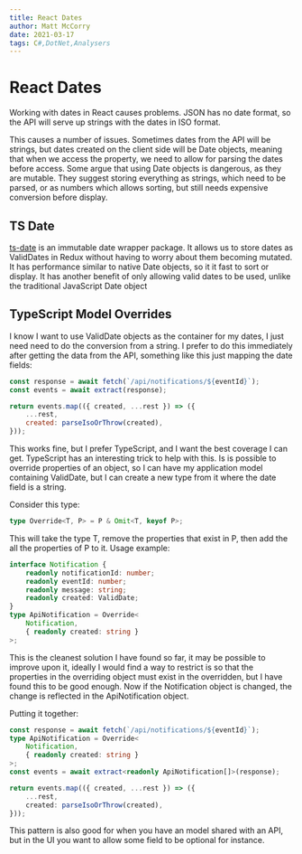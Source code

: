 ```yaml
---
title: React Dates
author: Matt McCorry
date: 2021-03-17
tags: C#,DotNet,Analysers
---
```


# React Dates

Working with dates in React causes problems.  JSON has no date format, so the API will serve up strings with the dates in ISO format.

This causes a number of issues.  Sometimes dates from the API will be strings, but dates created on the client side will be Date objects, meaning that when we access the property, we need to allow for parsing the dates before access.  Some argue that using Date objects is dangerous, as they are mutable.  They suggest storing everything as strings, which need to be parsed, or as numbers which allows sorting, but still needs expensive conversion before display.

## TS Date

[ts-date](https://www.npmjs.com/package/ts-date) is an immutable date wrapper package.  It allows us to store dates as ValidDates in Redux without having to worry about them becoming mutated.  It has performance similar to native Date objects, so it it fast to sort or display. It has another benefit of only allowing valid dates to be used, unlike the traditional JavaScript Date object

## TypeScript Model Overrides

I know I want to use ValidDate objects as the container for my dates, I just need need to do the conversion from a string.  I prefer to do this immediately after getting the data from the API, something like this just mapping the date fields:

```JavaScript
const response = await fetch(`/api/notifications/${eventId}`);
const events = await extract(response);

return events.map(({ created, ...rest }) => ({
    ...rest,
    created: parseIsoOrThrow(created),
}));
```

This works fine, but I prefer TypeScript, and I want the best coverage I can get.  TypeScript has an interesting trick to help with this.  Is is possible to override properties of an object, so I can have my application model containing ValidDate, but I can create a new type from it where the date field is a string.

Consider this type:
```TypeScript
type Override<T, P> = P & Omit<T, keyof P>;
```

This will take the type T, remove the properties that exist in P, then add the all the properties of P to it.  Usage example:
```TypeScript
interface Notification {
    readonly notificationId: number;
    readonly eventId: number;
    readonly message: string;
    readonly created: ValidDate;
}
type ApiNotification = Override<
    Notification,
    { readonly created: string }
>;
```

This is the cleanest solution I have found so far, it may be possible to improve upon it, ideally I would find a way to restrict is so that the properties in the overriding object must exist in the overridden, but I have found this to be good enough. Now if the Notification object is changed, the change is reflected in the ApiNotification object.

Putting it together:
```TypeScript
const response = await fetch(`/api/notifications/${eventId}`);
type ApiNotification = Override<
    Notification,
    { readonly created: string }
>;
const events = await extract<readonly ApiNotification[]>(response);

return events.map(({ created, ...rest }) => ({
    ...rest,
    created: parseIsoOrThrow(created),
}));
```

This pattern is also good for when you have an model shared with an API, but in the UI you want to allow some field to be optional for instance.